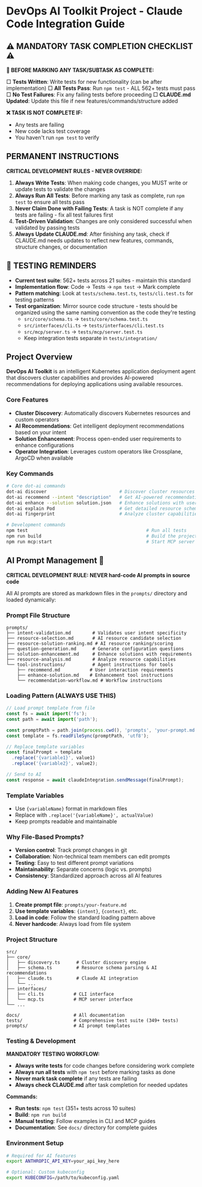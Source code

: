# DevOps AI Toolkit Project - Claude Code Integration Guide

## ⚠️ MANDATORY TASK COMPLETION CHECKLIST ⚠️

**🔴 BEFORE MARKING ANY TASK/SUBTASK AS COMPLETE:**

□ **Tests Written**: Write tests for new functionality (can be after implementation)
□ **All Tests Pass**: Run `npm test` - ALL 562+ tests must pass  
□ **No Test Failures**: Fix any failing tests before proceeding
□ **CLAUDE.md Updated**: Update this file if new features/commands/structure added

**❌ TASK IS NOT COMPLETE IF:**
- Any tests are failing
- New code lacks test coverage  
- You haven't run `npm test` to verify

## PERMANENT INSTRUCTIONS

**CRITICAL DEVELOPMENT RULES - NEVER OVERRIDE:**

1. **Always Write Tests**: When making code changes, you MUST write or update tests to validate the changes
2. **Always Run All Tests**: Before marking any task as complete, run `npm test` to ensure all tests pass  
3. **Never Claim Done with Failing Tests**: A task is NOT complete if any tests are failing - fix all test failures first
4. **Test-Driven Validation**: Changes are only considered successful when validated by passing tests
5. **Always Update CLAUDE.md**: After finishing any task, check if CLAUDE.md needs updates to reflect new features, commands, structure changes, or documentation

## 🛑 TESTING REMINDERS

- **Current test suite**: 562+ tests across 21 suites - maintain this standard
- **Implementation flow**: Code → Tests → `npm test` → Mark complete
- **Pattern matching**: Look at `tests/schema.test.ts`, `tests/cli.test.ts` for testing patterns
- **Test organization**: Mirror source code structure - tests should be organized using the same naming convention as the code they're testing
  - `src/core/schema.ts` → `tests/core/schema.test.ts`
  - `src/interfaces/cli.ts` → `tests/interfaces/cli.test.ts`
  - `src/mcp/server.ts` → `tests/mcp/server.test.ts`
  - Keep integration tests separate in `tests/integration/`

## Project Overview

**DevOps AI Toolkit** is an intelligent Kubernetes application deployment agent that discovers cluster capabilities and provides AI-powered recommendations for deploying applications using available resources.

### Core Features
- **Cluster Discovery**: Automatically discovers Kubernetes resources and custom operators
- **AI Recommendations**: Get intelligent deployment recommendations based on your intent
- **Solution Enhancement**: Process open-ended user requirements to enhance configurations
- **Operator Integration**: Leverages custom operators like Crossplane, ArgoCD when available

### Key Commands

```bash
# Core dot-ai commands
dot-ai discover                           # Discover cluster resources
dot-ai recommend --intent "description"   # Get AI-powered recommendations  
dot-ai enhance --solution solution.json   # Enhance solutions with user requirements
dot-ai explain Pod                        # Get detailed resource schema
dot-ai fingerprint                        # Analyze cluster capabilities

# Development commands
npm test                                            # Run all tests
npm run build                                       # Build the project
npm run mcp:start                                   # Start MCP server
```

## AI Prompt Management 🤖

**CRITICAL DEVELOPMENT RULE: NEVER hard-code AI prompts in source code**

All AI prompts are stored as markdown files in the `prompts/` directory and loaded dynamically:

### Prompt File Structure
```
prompts/
├── intent-validation.md        # Validates user intent specificity
├── resource-selection.md       # AI resource candidate selection
├── resource-solution-ranking.md # AI resource ranking/scoring
├── question-generation.md      # Generate configuration questions
├── solution-enhancement.md     # Enhance solutions with requirements
├── resource-analysis.md        # Analyze resource capabilities
└── tool-instructions/          # Agent instructions for tools
    ├── recommend.md           # User interaction requirements
    ├── enhance-solution.md    # Enhancement tool instructions
    └── recommendation-workflow.md # Workflow instructions
```

### Loading Pattern (ALWAYS USE THIS)
```typescript
// Load prompt template from file
const fs = await import('fs');
const path = await import('path');

const promptPath = path.join(process.cwd(), 'prompts', 'your-prompt.md');
const template = fs.readFileSync(promptPath, 'utf8');

// Replace template variables
const finalPrompt = template
  .replace('{variable1}', value1)
  .replace('{variable2}', value2);

// Send to AI
const response = await claudeIntegration.sendMessage(finalPrompt);
```

### Template Variables
- Use `{variableName}` format in markdown files
- Replace with `.replace('{variableName}', actualValue)`
- Keep prompts readable and maintainable

### Why File-Based Prompts?
- **Version control**: Track prompt changes in git
- **Collaboration**: Non-technical team members can edit prompts  
- **Testing**: Easy to test different prompt variations
- **Maintainability**: Separate concerns (logic vs. prompts)
- **Consistency**: Standardized approach across all AI features

### Adding New AI Features
1. **Create prompt file**: `prompts/your-feature.md`
2. **Use template variables**: `{intent}`, `{context}`, etc.
3. **Load in code**: Follow the standard loading pattern above
4. **Never hardcode**: Always load from file system

### Project Structure

```
src/
├── core/
│   ├── discovery.ts      # Cluster discovery engine
│   ├── schema.ts         # Resource schema parsing & AI recommendations
│   ├── claude.ts         # Claude AI integration
│   └── ...
├── interfaces/
│   ├── cli.ts           # CLI interface
│   └── mcp.ts           # MCP server interface
└── ...

docs/                    # All documentation
tests/                   # Comprehensive test suite (349+ tests)
prompts/                 # AI prompt templates
```

### Testing & Development

**MANDATORY TESTING WORKFLOW:**
- **Always write tests** for code changes before considering work complete
- **Always run all tests** with `npm test` before marking tasks as done
- **Never mark task complete** if any tests are failing
- **Always check CLAUDE.md** after task completion for needed updates

**Commands:**
- **Run tests**: `npm test` (351+ tests across 10 suites)
- **Build**: `npm run build`
- **Manual testing**: Follow examples in CLI and MCP guides
- **Documentation**: See `docs/` directory for complete guides

### Environment Setup

```bash
# Required for AI features
export ANTHROPIC_API_KEY=your_api_key_here

# Optional: Custom kubeconfig
export KUBECONFIG=/path/to/kubeconfig.yaml
```